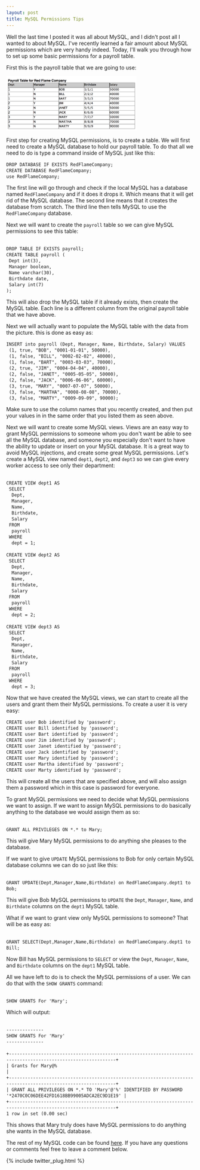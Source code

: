 ```yaml
---
layout: post
title: MySQL Permissions Tips
---
```


Well the last time I posted it was all about MySQL, and I didn't post all I wanted to about MySQL. I've recently learned a fair amount about MySQL permissions which are very handy indeed. Today, I'll walk you through how to set up some basic permissions for a payroll table.

First this is the payroll table that we are going to use:

<img src='/assets/mysql-permissions/payroll.png' width='350px' />

First step for creating MySQL permissions, is to create a table. We will first need to create a MySQL database to hold our payroll table. To do that all we need to do is type a command inside of MySQL just like this:

```
DROP DATABASE IF EXISTS RedFlameCompany;
CREATE DATABASE RedFlameCompany;
use RedFlameCompany;

```

The first line will go through and check if the local MySQL has a database named `RedFlameCompany` and if it does it drops it. Which means that it will get rid of the MySQL database. The second line means that it creates the database from scratch. The third line then tells MySQL to use the `RedFlameCompany` database.

Next we will want to create the `payroll` table so we can give MySQL permissions to see this table:

```

DROP TABLE IF EXISTS payroll;
CREATE TABLE payroll (
 Dept int(3),
 Manager boolean,
 Name varchar(30),
 Birthdate date,
 Salary int(7)
);

```

This will also drop the MySQL table if it already exists, then create the MySQL table. Each line is a different column from the original payroll table that we have above.

Next we will actually want to populate the MySQL table with the data from the picture. this is done as easy as:

```
INSERT into payroll (Dept, Manager, Name, Birthdate, Salary) VALUES
 (1, true, "BOB", "0001-01-01", 50000),
 (1, false, "BILL", "0002-02-02", 40000),
 (1, false, "BART", "0003-03-03", 70000),
 (2, true, "JIM", "0004-04-04", 40000),
 (2, false, "JANET", "0005-05-05", 50000),
 (2, false, "JACK", "0006-06-06", 60000),
 (3, true, "MARY", "0007-07-07", 50000),
 (3, false, "MARTHA", "0008-08-08", 70000),
 (3, false, "MARTY", "0009-09-09", 90000);

```
Make sure to use the column names that you recently created, and then put your values in in the same order that you listed them as seen above.

Next we will want to create some MySQL views. Views are an easy way to grant MySQL permissions to someone whom you don't want be able to see all the MySQL database, and someone you especially don't want to have the ability to update or insert on your MySQL database. It is a great way to avoid MySQL injections, and create some great MySQL permissions. Let's create a MySQL view named `dept1`, `dept2`, and `dept3` so we can give every worker access to see only their department:

```

CREATE VIEW dept1 AS 
 SELECT 
  Dept,
  Manager,
  Name,
  Birthdate,
  Salary
 FROM
  payroll
 WHERE
  dept = 1;

CREATE VIEW dept2 AS 
 SELECT 
  Dept,
  Manager,
  Name,
  Birthdate,
  Salary
 FROM
  payroll
 WHERE
  dept = 2;

CREATE VIEW dept3 AS 
 SELECT 
  Dept,
  Manager,
  Name,
  Birthdate,
  Salary
 FROM
  payroll
 WHERE
  dept = 3;

``` 

Now that we have created the MySQL views, we can start to create all the users and grant them their MySQL permissions. To create a user it is very easy:

```
CREATE user Bob identified by 'password';
CREATE user Bill identified by 'password';
CREATE user Bart identified by 'password';
CREATE user Jim identified by 'password';
CREATE user Janet identified by 'password';
CREATE user Jack identified by 'password';
CREATE user Mary identified by 'password';
CREATE user Martha identified by 'password';
CREATE user Marty identified by 'password';

```

This will create all the users that are specified above, and will also assign them a password which in this case is password for everyone. 

To grant MySQL permissions we need to decide what MySQL permissions we want to assign. If we want to assign MySQL permissions to do basically anything to the database we would assign them as so:

```

GRANT ALL PRIVILEGES ON *.* to Mary;

```

This will give Mary MySQL permissions to do anything she pleases to the database.

If we want to give `UPDATE` MySQL permissions to Bob for only certain MySQL database columns we can do so just like this:

```

GRANT UPDATE(Dept,Manager,Name,Birthdate) on RedFlameCompany.dept1 to Bob;

```

This will give Bob MySQL permissions to `UPDATE` the `Dept`, `Manager`, `Name`, and `Birthdate` columns on the `dept1` MySQL table. 

What if we want to grant view only MySQL permissions to someone? That will be as easy as:

```

GRANT SELECT(Dept,Manager,Name,Birthdate) on RedFlameCompany.dept1 to Bill;

```

Now Bill has MySQL permissions to `SELECT` or view the `Dept`, `Manager`, `Name`, and `Birthdate` columns on the `dept1` MySQL table. 

All we have left to do is to check the MySQL permissions of a user. We can do that with the `SHOW GRANTS` command: 

```

SHOW GRANTS For 'Mary';

```

Which will output:

```

--------------
SHOW GRANTS For 'Mary'
--------------

+--------------------------------------------------------------------------------------------------------------+
| Grants for Mary@%                                                                                            |
+--------------------------------------------------------------------------------------------------------------+
| GRANT ALL PRIVILEGES ON *.* TO 'Mary'@'%' IDENTIFIED BY PASSWORD '*2470C0C06DEE42FD1618BB99005ADCA2EC9D1E19' |
+--------------------------------------------------------------------------------------------------------------+
1 row in set (0.00 sec)

```

This shows that Mary truly does have MySQL permissions to do anything she wants in the MySQL database.

The rest of my MySQL code can be found [here](https://github.com/zlarsen/School/tree/master/cs-4307). If you have any questions or comments feel free to leave a comment below.

{% include twitter_plug.html %}
